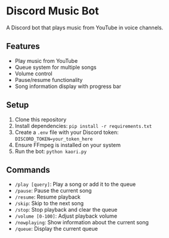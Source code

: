 # Discord Music Bot

A Discord bot that plays music from YouTube in voice channels.

## Features

- Play music from YouTube
- Queue system for multiple songs
- Volume control
- Pause/resume functionality
- Song information display with progress bar

## Setup

1. Clone this repository
2. Install dependencies: `pip install -r requirements.txt`
3. Create a `.env` file with your Discord token: `DISCORD_TOKEN=your_token_here`
4. Ensure FFmpeg is installed on your system
5. Run the bot: `python kaori.py`

## Commands

- `/play [query]`: Play a song or add it to the queue
- `/pause`: Pause the current song
- `/resume`: Resume playback
- `/skip`: Skip to the next song
- `/stop`: Stop playback and clear the queue
- `/volume [0-100]`: Adjust playback volume
- `/nowplaying`: Show information about the current song
- `/queue`: Display the current queue